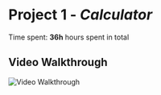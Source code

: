 # Project 1 - *Calculator*

Time spent: **36h** hours spent in total

## Video Walkthrough
<img src='https://imgur.com/Ljb3cNK.gif' title='Video Walkthrough' width='' alt='Video Walkthrough' />

